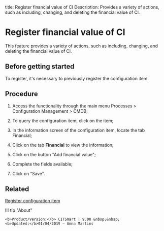 title: Register financial value of CI
Description: Provides a variety of actions, such as including, changing, and deleting the financial value of CI.
# Register financial value of CI

This feature provides a variety of actions, such as including, changing, and
deleting the financial value of CI.

Before getting started
--------------------------

To register, it's necessary to previously register the configuration item.

Procedure
-------------

1.  Access the functionality through the main menu Processes \> Configuration
    Management \> CMDB;

2.  To query the configuration item, click on the item;

3.  In the information screen of the configuration item, locate the tab
    Financial;

4.  Click on the tab **Financial** to view the information;

5.  Click on the button "Add financial value";

6.  Complete the fields available;

7.  Click on "Save".

Related
-------

[Register configuration item](/en-us/citsmart-platform-8/processes/configuration/use/register-CI.html)


!!! tip "About"

    <b>Product/Version:</b> CITSmart | 9.00 &nbsp;&nbsp;
    <b>Updated:</b>01/04/2019 – Anna Martins

